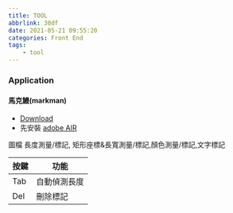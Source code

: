 ```yaml
---
title: TOOL
abbrlink: 30df
date: 2021-05-21 09:55:20
categories: Front End
tags:
	- tool
---
```


### Application

#### 馬克鰻(markman)

+ [Download](http://www.getmarkman.com/)
+ 先安裝 [adobe AIR](https://get.adobe.com/tw/air/)

圖檔 長度測量/標記, 矩形座標&長寬測量/標記,顏色測量/標記,文字標記

按鍵| 功能
----|-------------
Tab | 自動偵測長度
Del | 刪除標記

<!--more-->
